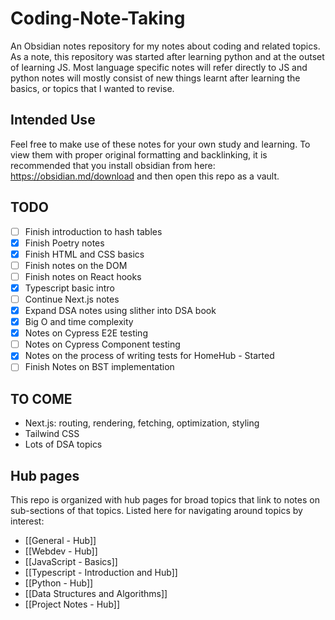 # Coding-Note-Taking
An Obsidian notes repository for my notes about coding and related topics. As a note, this repository was started after learning python and at the outset of learning JS. Most language specific notes will refer directly to JS and python notes will mostly consist of new things learnt after learning the basics, or topics that I wanted to revise.

## Intended Use
Feel free to make use of these notes for your own study and learning. To view them with proper original formatting and backlinking, it is recommended that you install obsidian from here: https://obsidian.md/download and then open this repo as a vault.

## TODO
- [ ] Finish introduction to hash tables
- [x] Finish Poetry notes
- [x] Finish HTML and CSS basics
- [ ] Finish notes on the DOM
- [ ] Finish notes on React hooks
- [x] Typescript basic intro
- [ ] Continue Next.js notes
- [x] Expand DSA notes using slither into DSA book
- [x] Big O and time complexity
- [x] Notes on Cypress E2E testing
- [ ] Notes on Cypress Component testing
- [x] Notes on the process of writing tests for HomeHub - Started
- [ ] Finish Notes on BST implementation

## TO COME
- Next.js: routing, rendering, fetching, optimization, styling
- Tailwind CSS
- Lots of DSA topics

## Hub pages
This repo is organized with hub pages for broad topics that link to notes on sub-sections of that topics. Listed here for navigating around topics by interest:
- [[General - Hub]]
- [[Webdev - Hub]]
- [[JavaScript - Basics]]
- [[Typescript - Introduction and Hub]]
- [[Python - Hub]]
- [[Data Structures and Algorithms]]
- [[Project Notes - Hub]]
